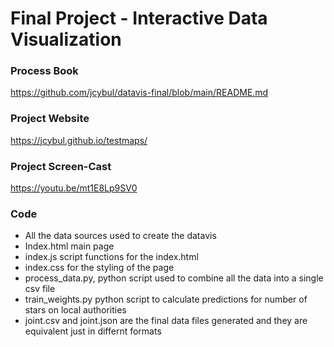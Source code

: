 Final Project - Interactive Data Visualization  
===


### Process Book
https://github.com/jcybul/datavis-final/blob/main/README.md
### Project Website
https://jcybul.github.io/testmaps/
### Project Screen-Cast
https://youtu.be/mt1E8Lp9SV0

### Code
 * All the data sources used to create the datavis 
 * Index.html main page 
 * index.js script functions for the index.html 
 * index.css for the styling of the page
 * process_data.py, python script used to combine all the data into a single csv file
 * train_weights.py python script to calculate predictions for number of stars on local authorities 
 * joint.csv and joint.json are the final data files generated and they are equivalent just in differnt formats
 



